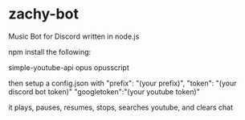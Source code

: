 # zachy-bot
Music Bot for Discord written in node.js


npm install the following:

simple-youtube-api
opus
opusscript

then setup a config.json with
"prefix": "(your prefix)",
"token": "(your discord bot token)"
"googletoken":"(your youtube token)"

it plays, pauses, resumes, stops, searches youtube, and clears chat

